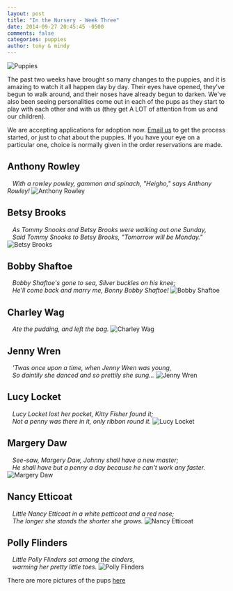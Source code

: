 ```yaml
---
layout: post
title: "In the Nursery - Week Three"
date: 2014-09-27 20:45:45 -0500
comments: false
categories: puppies
author: tony & mindy
---
```


![Puppies](/images/puppies-1-circle.png "Puppies")

The past two weeks have brought so many changes to the puppies, and it is amazing to 
watch it all happen day by day. Their eyes have opened, they've begun to walk around,
and their noses have already begun to darken. We've also been seeing personalities come out
in each of the pups as they start to play with each other and with us 
(they get A LOT of attention from us and our children).

We are accepting applications for adoption now. 
<a href="mailto:mindy@halcyonlane.com">Email us</a>
to get the process started,
or just to chat about the puppies. 
If you have your eye on a particular one, choice is normally given in 
the order reservations are made.


## Anthony Rowley  
&nbsp;&nbsp; *With a rowley powley, gammon and spinach, "Heigho," says Anthony Rowley!*
![Anthony Rowley](/images/pups-2014-Sept/week-three/Anthony-Rowley.jpg "Anthony Rowley")

<!-- more -->

## Betsy Brooks
&nbsp;&nbsp; *As Tommy Snooks and Betsy Brooks were walking out one Sunday, <br/>
&nbsp;&nbsp; Said Tommy Snooks to Betsy Brooks, "Tomorrow will be Monday."*
![Betsy Brooks](/images/pups-2014-Sept/week-three/Betsy-Brooks.jpg "Betsy Brooks")

## Bobby Shaftoe
&nbsp;&nbsp; *Bobby Shaftoe's gone to sea, Silver buckles on his knee; <br/>
&nbsp;&nbsp; He'll come back and marry me, Bonny Bobby Shaftoe!*
![Bobby Shaftoe](/images/pups-2014-Sept/week-three/Bobby-Shaftoe.jpg "Bobby Shaftoe")

## Charley Wag
&nbsp;&nbsp; *Ate the pudding, and left the bag.* 
![Charley Wag](/images/pups-2014-Sept/week-three/Charley-Wag.jpg "Charley Wag")

## Jenny Wren
&nbsp;&nbsp; *'Twas once upon a time, when Jenny Wren was young, <br/>
&nbsp;&nbsp; So daintily she danced and so prettily she sung...*
![Jenny Wren](/images/pups-2014-Sept/week-three/Jenny-Wren.jpg "Jenny Wren")

## Lucy Locket
&nbsp;&nbsp; *Lucy Locket lost her pocket, Kitty Fisher found it; <br/>
&nbsp;&nbsp; Not a penny was there in it, only ribbon round it.* 
![Lucy Locket](/images/pups-2014-Sept/week-three/Lucy-Locket.jpg "Lucy Locket")

## Margery Daw
&nbsp;&nbsp; *See-saw, Margery Daw, Johnny shall have a new master; <br/>
&nbsp;&nbsp; He shall have but a penny a day because he can't work any faster.*
![Margery Daw](/images/pups-2014-Sept/week-three/Margery-Daw.jpg "Margery Daw")

## Nancy Etticoat
&nbsp;&nbsp; *Little Nancy Etticoat in a white petticoat and a red nose; <br/>
&nbsp;&nbsp; The longer she stands the shorter she grows.*
![Nancy Etticoat](/images/pups-2014-Sept/week-three/Nancy-Etticoat.jpg "Nancy Etticoat")

## Polly Flinders
&nbsp;&nbsp; *Little Polly Flinders sat among the cinders, <br/>
&nbsp;&nbsp; warming her pretty little toes.*
![Polly Flinders](/images/pups-2014-Sept/week-three/Polly-Flinders.jpg "Polly Flinders")

There are more pictures of the pups [here](https://drive.ghttps://www.facebook.com/media/set/?set=a.149593271877555.1073741829.144222662414616&type=1&l=c96912da86oogle.com/folderview?id=0B_QwKlzkFhx7UFpEeWk0dXZsMWM&usp=sharing&tid=0B_QwKlzkFhx7Q2FKV1d6SjVpb1U)



